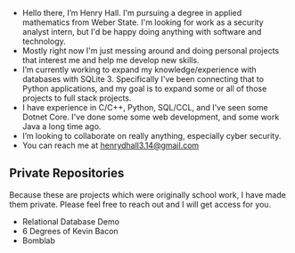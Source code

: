- Hello there, I’m Henry Hall. I'm pursuing a degree in applied mathematics from Weber State. I'm looking for work as a security analyst intern, but I'd be happy doing anything with software and technology. 
- Mostly right now I'm just messing around and doing personal projects that interest me and help me develop new skills.
- I’m currently working to expand my knowledge/experience with databases with SQLite 3. Specifically I've been connecting that to Python applications, and my goal is to expand some or all of those projects to full stack projects. 
- I have experience in C/C++, Python, SQL/CCL, and I've seen some Dotnet Core. I've done some some web development, and some work Java a long time ago.
- I’m looking to collaborate on really anything, especially cyber security.
- You can reach me at henrydhall3.14@gmail.com

## Private Repositories
Because these are projects which were originally school work, I have made them private. Please feel free to reach out and I will get access for you.
- Relational Database Demo
- 6 Degrees of Kevin Bacon
- Bomblab
